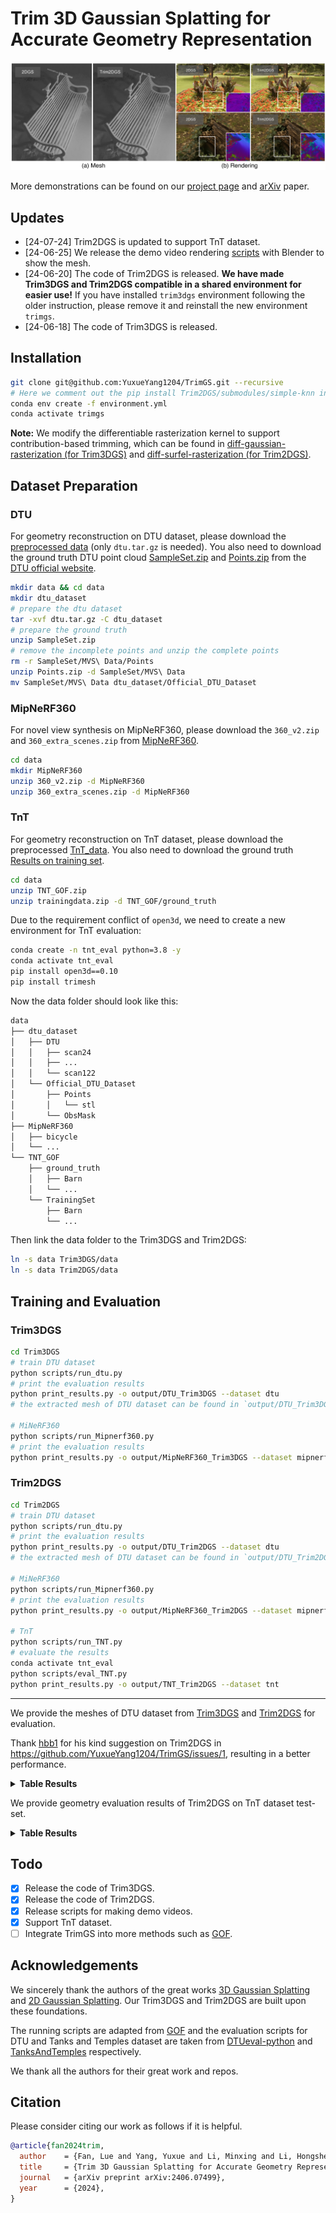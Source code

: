 # Trim 3D Gaussian Splatting for Accurate Geometry Representation

![Teaser image](assets/teaser.jpg)


More demonstrations can be found on our [project page](https://trimgs.github.io/) and [arXiv](https://arxiv.org/abs/2406.07499) paper.

## Updates

- [24-07-24] Trim2DGS is updated to support TnT dataset.
- [24-06-25] We release the demo video rendering [scripts](https://github.com/YuxueYang1204/TrimGS/tree/main/blender) with Blender to show the mesh.
- [24-06-20] The code of Trim2DGS is released. **We have made Trim3DGS and Trim2DGS compatible in a shared environment for easier use!** If you have installed `trim3dgs` environment following the older instruction, please remove it and reinstall the new environment `trimgs`.
- [24-06-18] The code of Trim3DGS is released.

## Installation

```bash
git clone git@github.com:YuxueYang1204/TrimGS.git --recursive
# Here we comment out the pip install Trim2DGS/submodules/simple-knn in environment.yml, since it is the same as the one in Trim3DGS
conda env create -f environment.yml
conda activate trimgs
```

**Note:** We modify the differentiable rasterization kernel to support contribution-based trimming, which can be found in [diff-gaussian-rasterization (for Trim3DGS)](https://github.com/Abyssaledge/diff-gaussian-rasterization) and [diff-surfel-rasterization (for Trim2DGS)](https://github.com/YuxueYang1204/diff-surfel-rasterization).


## Dataset Preparation

### DTU

For geometry reconstruction on DTU dataset, please download the [preprocessed data](https://drive.google.com/drive/folders/1SJFgt8qhQomHX55Q4xSvYE2C6-8tFll9) (only `dtu.tar.gz` is needed). You also need to download the ground truth DTU point cloud [SampleSet.zip](http://roboimagedata2.compute.dtu.dk/data/MVS/SampleSet.zip) and [Points.zip](http://roboimagedata2.compute.dtu.dk/data/MVS/Points.zip) from the [DTU official website](https://roboimagedata.compute.dtu.dk/?page_id=36).

```bash
mkdir data && cd data
mkdir dtu_dataset
# prepare the dtu dataset
tar -xvf dtu.tar.gz -C dtu_dataset
# prepare the ground truth
unzip SampleSet.zip
# remove the incomplete points and unzip the complete points
rm -r SampleSet/MVS\ Data/Points
unzip Points.zip -d SampleSet/MVS\ Data
mv SampleSet/MVS\ Data dtu_dataset/Official_DTU_Dataset
```

### MipNeRF360

For novel view synthesis on MipNeRF360, please download the `360_v2.zip` and `360_extra_scenes.zip` from [MipNeRF360](https://jonbarron.info/mipnerf360/).

```bash
cd data
mkdir MipNeRF360
unzip 360_v2.zip -d MipNeRF360
unzip 360_extra_scenes.zip -d MipNeRF360
```

### TnT

For geometry reconstruction on TnT dataset, please download the preprocessed [TnT_data](https://huggingface.co/datasets/ZehaoYu/gaussian-opacity-fields/tree/main). You also need to download the ground truth [Results on training set](https://drive.google.com/file/d/1jAr3IDvhVmmYeDWi0D_JfgiHcl70rzVE/view?usp=sharing&resourcekey=).

```bash
cd data
unzip TNT_GOF.zip
unzip trainingdata.zip -d TNT_GOF/ground_truth
```

Due to the requirement conflict of `open3d`, we need to create a new environment for TnT evaluation:

```bash
conda create -n tnt_eval python=3.8 -y
conda activate tnt_eval
pip install open3d==0.10
pip install trimesh
```

Now the data folder should look like this:

```bash
data
├── dtu_dataset
│   ├── DTU
│   │   ├── scan24
│   │   ├── ...
│   │   └── scan122
│   └── Official_DTU_Dataset
│       ├── Points
│       │   └── stl
│       └── ObsMask
├── MipNeRF360
│   ├── bicycle
│   └── ...
└── TNT_GOF
    ├── ground_truth
    │   ├── Barn
    │   └── ...
    └── TrainingSet
        ├── Barn
        └── ...
```

Then link the data folder to the Trim3DGS and Trim2DGS:

```bash
ln -s data Trim3DGS/data
ln -s data Trim2DGS/data
```

## Training and Evaluation

### Trim3DGS

```bash
cd Trim3DGS
# train DTU dataset
python scripts/run_dtu.py
# print the evaluation results
python print_results.py -o output/DTU_Trim3DGS --dataset dtu
# the extracted mesh of DTU dataset can be found in `output/DTU_Trim3DGS/scan${scene_id}/tsdf/ours_7000/mesh_post.ply`

# MiNeRF360
python scripts/run_Mipnerf360.py
# print the evaluation results
python print_results.py -o output/MipNeRF360_Trim3DGS --dataset mipnerf360
```


### Trim2DGS

```bash
cd Trim2DGS
# train DTU dataset
python scripts/run_dtu.py
# print the evaluation results
python print_results.py -o output/DTU_Trim2DGS --dataset dtu
# the extracted mesh of DTU dataset can be found in `output/DTU_Trim2DGS/scan${scene_id}/train/ours_7000/fuse_post.ply`

# MiNeRF360
python scripts/run_Mipnerf360.py
# print the evaluation results
python print_results.py -o output/MipNeRF360_Trim2DGS --dataset mipnerf360

# TnT
python scripts/run_TNT.py
# evaluate the results
conda activate tnt_eval
python scripts/eval_TNT.py
python print_results.py -o output/TNT_Trim2DGS --dataset tnt
```

---

We provide the meshes of DTU dataset from [Trim3DGS](https://drive.google.com/file/d/1R4m3cz7Be59qEVrXxyUD75UDthMx8thM/view?usp=sharing) and [Trim2DGS](https://drive.google.com/file/d/17yvj0Dh7msePLybkX_nMIIOcAs64bN54/view?usp=sharing) for evaluation.

Thank [hbb1](https://github.com/hbb1) for his kind suggestion on Trim2DGS in https://github.com/YuxueYang1204/TrimGS/issues/1, resulting in a better performance.

<details>
<summary><span style="font-weight: bold;">Table Results</span></summary>

Chamfer distance on DTU dataset (lower is better)

|   | 24   | 37   | 40   | 55   | 63   | 65   | 69   | 83   | 97   | 105  | 106  | 110  | 114  | 118  | 122  | Mean |
|----------|------|------|------|------|------|------|------|------|------|------|------|------|------|------|------|------|
| 2DGS (Paper)    | 0.48 | 0.91 | 0.39 | 0.39 | 1.01 | 0.83 | 0.81 | 1.36 | 1.27 | 0.76 | 0.70 | 1.40 | 0.40 | 0.76 | 0.52 | 0.80 |
| 2DGS (Reproduce) | 0.46 | 0.80 | 0.33 | 0.37 | 0.95 | 0.86 | 0.80 | 1.25 | 1.24 | 0.67 | 0.67 | 1.24 | 0.39 | 0.64 | 0.47 | 0.74 |
| Trim2DGS (Paper) | 0.48 | 0.82 | 0.44 | 0.45 | 0.95 | 0.75 | 0.74 | 1.18 | 1.13 | 0.72 | 0.70 | 0.99 | 0.42 | 0.62 | 0.50 | 0.72 |
| Trim2DGS (Reproduce) | 0.45 | 0.72 | 0.33 | 0.40 | 0.97 | 0.72 | 0.73 | 1.21 | 1.14 | 0.61 | 0.67 | 1.01 | 0.41 | 0.60 | 0.44 | 0.69 |
</details>


We provide geometry evaluation results of Trim2DGS on TnT dataset test-set.

<details>
<summary><span style="font-weight: bold;">Table Results</span></summary>

F1 scores on TnT dataset (higher is better)

|   | Barn | Caterpillar | Ignatius | Truck | Meetingroom | Courthouse | Mean |
|----------|------|------|------|------|------|------|------|
| 2DGS | 0.30 | 0.25 | 0.54 | 0.50 | 0.19 | 0.13 | 0.32 |
| Trim2DGS | 0.31 | 0.30 | 0.61 | 0.56 | 0.20 | 0.18 | 0.36 |

</details>

## Todo

- [x] Release the code of Trim3DGS.
- [x] Release the code of Trim2DGS.
- [x] Release scripts for making demo videos.
- [x] Support TnT dataset.
- [ ] Integrate TrimGS into more methods such as [GOF](https://niujinshuchong.github.io/gaussian-opacity-fields/).

## Acknowledgements

We sincerely thank the authors of the great works [3D Gaussian Splatting](https://repo-sam.inria.fr/fungraph/3d-gaussian-splatting/) and [2D Gaussian Splatting](https://surfsplatting.github.io/). Our Trim3DGS and Trim2DGS are built upon these foundations.

The running scripts are adapted from [GOF](https://niujinshuchong.github.io/gaussian-opacity-fields/) and the evaluation scripts for DTU and Tanks and Temples dataset are taken from [DTUeval-python](https://github.com/jzhangbs/DTUeval-python) and [TanksAndTemples](https://github.com/isl-org/TanksAndTemples/tree/master/python_toolbox/evaluation) respectively.

We thank all the authors for their great work and repos.

## Citation

Please consider citing our work as follows if it is helpful.

```bibtex
@article{fan2024trim,
  author    = {Fan, Lue and Yang, Yuxue and Li, Minxing and Li, Hongsheng and Zhang, Zhaoxiang},
  title     = {Trim 3D Gaussian Splatting for Accurate Geometry Representation},
  journal   = {arXiv preprint arXiv:2406.07499},
  year      = {2024},
}
```
